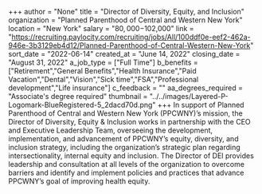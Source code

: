 +++
author = "None"
title = "Director of Diversity, Equity, and Inclusion"
organization = "Planned Parenthood of Central and Western New York"
location = "New York"
salary = "$80,000-$102,000"
link = "https://recruiting.paylocity.com/recruiting/jobs/All/100ddf0e-eef2-462a-946e-3b3129eb4d12/Planned-Parenthood-of-Central-Western-New-York"
sort_date = "2022-06-14"
created_at = "June 14, 2022"
closing_date = "August 31, 2022"
a_job_type = ["Full Time"]
b_benefits = ["Retirement","General Benefits","Health Insurance","Paid Vacation","Dental","Vision","Sick time","FSA","Professional development","Life insurance"]
c_feedback = ""
aa_degrees_required = "Associate's degree required"
thumbnail = "../../images/Layered-P-Logomark-BlueRegistered-5_2dacd70d.png"
+++
In support of Planned Parenthood of Central and Western New York (PPCWNY)’s mission, the Director of Diversity, Equity & Inclusion works in partnership with the CEO and Executive Leadership Team, overseeing the development, implementation, and advancement of PPCWNY’s equity, diversity, and inclusion strategy, including the organization’s strategic plan regarding intersectionality, internal equity and inclusion. The Director of DEI provides leadership and consultation at all levels of the organization to overcome barriers and identify and implement policies and practices that advance PPCWNY’s goal of improving health equity.